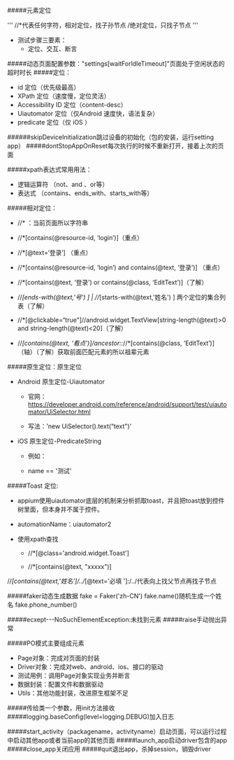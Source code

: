 #####元素定位

'''
//*代表任何字符，相对定位，找子孙节点
/绝对定位，只找子节点
'''
- 测试步骤三要素：
  - 定位、交互、断言
  
 #####动态页面配置参数："settings[waitForIdleTimeout]"页面处于空闲状态的超时时长
 #####定位：
- id 定位（优先级最高）
- XPath 定位（速度慢，定位灵活）
- Accessibility ID 定位（content-desc）
- Uiautomator 定位（仅Android 速度快，语法复杂）
- predicate 定位（仅 iOS ）

######skipDeviceInitialization跳过设备的初始化（包的安装，运行setting app）
#####dontStopAppOnReset每次执行的时候不重新打开，接着上次的页面

#####xpath表达式常用用法：
- 逻辑运算符 （not、and 、or等）
- 表达式 （contains、ends_with、starts_with等）

#####相对定位：

- //* ：当前页面所以字符串

- //*[contains(@resource-id, ‘login’)]（重点）

- //*[@text=‘登录’] （重点）

- //*[contains(@resource-id, ‘login’) and contains(@text, ‘登录’)] （重点）

- //*[contains(@text, ‘登录’) or contains(@class, ‘EditText’)]（了解）

- //*[ends-with(@text,'号') ] | //*[starts-with(@text,'姓名') ] 两个定位的集合列表（了解）

- //*[@clickable=“true"]//android.widget.TextView[string-length(@text)>0 and string-length(@text)<20]（了解）

- //*[contains(@text, ‘看点')]/ancestor::*//*[contains(@class, ‘EditText’)] （轴）（了解）获取前面匹配元素的所以祖辈元素

#####原生定位：原生定位
- Android 原生定位-Uiautomator

  - 官网：https://developer.android.com/reference/android/support/test/uiautomator/UiSelector.html

  - 写法：’new UiSelector().text(“text")'


- iOS 原生定位-PredicateString

  - 例如：

  - name == '测试'
  
  
#####Toast 定位:
- appium使用uiautomator底层的机制来分析抓取toast，并且把toast放到控件树里面，但本身并不属于控件。

- automationName：uiautomator2

- 使用xpath查找

  - //*[@class='android.widget.Toast']

  - //*[contains(@text, "xxxxx")]
  
//*[contains(@text,'姓名']/../*[@text='必填  ']:/../代表向上找父节点再找子节点

#####faker动态生成数据
fake = Faker('zh-CN')
fake.name()随机生成一个姓名
fake.phone_number()

#####ecxept---NoSuchElementException:未找到元素
#####raise手动抛出异常

#####PO模式主要组成元素
- Page对象：完成对页面的封装
- Driver对象：完成对web、android、ios、接口的驱动
- 测试用例：调用Page对象实现业务并断言
- 数据封装：配置文件和数据驱动
- Utils：其他功能封装，改进原生框架不足

#####传给类一个参数，用init方法接收
#####logging.baseConfig(level=logging.DEBUG)加入日志


#####start_activity（packagename，activityname）启动页面，可以运行过程中启动其他app或者当前app的其他页面
#####launch_app启动driver包含的app
#####close_app关闭应用
#####quit退出app，杀掉session，销毁driver


